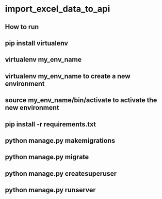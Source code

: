 # import_excel_data_to_api

## How to run
## pip install virtualenv
## virtualenv my_env_name
## virtualenv my_env_name to create a new environment
## source my_env_name/bin/activate to activate the new environment
## pip install -r requirements.txt
## python manage.py makemigrations
## python manage.py migrate
## python manage.py createsuperuser
## python manage.py runserver
